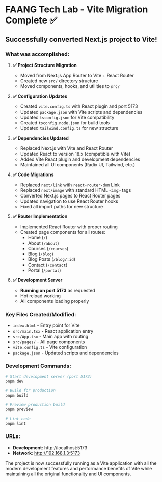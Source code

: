 # FAANG Tech Lab - Vite Migration Complete ✅

## Successfully converted Next.js project to Vite!

### What was accomplished:

1. **✅ Project Structure Migration**
   - Moved from Next.js App Router to Vite + React Router
   - Created new `src/` directory structure
   - Moved components, hooks, and utilities to `src/`

2. **✅ Configuration Updates**
   - Created `vite.config.ts` with React plugin and port 5173
   - Updated `package.json` with Vite scripts and dependencies
   - Updated `tsconfig.json` for Vite compatibility
   - Created `tsconfig.node.json` for build tools
   - Updated `tailwind.config.ts` for new structure

3. **✅ Dependencies Updated**
   - Replaced Next.js with Vite and React Router
   - Updated React to version 18.x (compatible with Vite)
   - Added Vite React plugin and development dependencies
   - Maintained all UI components (Radix UI, Tailwind, etc.)

4. **✅ Code Migrations**
   - Replaced `next/link` with `react-router-dom` Link
   - Replaced `next/image` with standard HTML `<img>` tags
   - Converted Next.js pages to React Router pages
   - Updated navigation to use React Router hooks
   - Fixed all import paths for new structure

5. **✅ Router Implementation**
   - Implemented React Router with proper routing
   - Created page components for all routes:
     - Home (`/`)
     - About (`/about`)
     - Courses (`/courses`)
     - Blog (`/blog`)
     - Blog Posts (`/blog/:id`)
     - Contact (`/contact`)
     - Portal (`/portal`)

6. **✅ Development Server**
   - **Running on port 5173** as requested
   - Hot reload working
   - All components loading properly

### Key Files Created/Modified:

- `index.html` - Entry point for Vite
- `src/main.tsx` - React application entry
- `src/App.tsx` - Main app with routing
- `src/pages/` - All page components
- `vite.config.ts` - Vite configuration
- `package.json` - Updated scripts and dependencies

### Development Commands:

```bash
# Start development server (port 5173)
pnpm dev

# Build for production
pnpm build

# Preview production build
pnpm preview

# Lint code
pnpm lint
```

### URLs:
- **Development**: http://localhost:5173
- **Network**: http://192.168.1.3:5173

The project is now successfully running as a Vite application with all the modern development features and performance benefits of Vite while maintaining all the original functionality and UI components.
